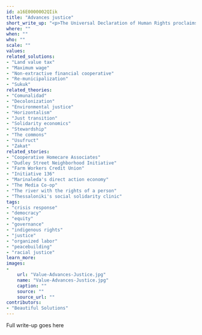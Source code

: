 ```yaml
---
id: a16E0000002QIik
title: "Advances justice"
short_write_up: "<p>The Universal Declaration of Human Rights proclaims we all are “born free and equal in dignity and rights,” yet for vast numbers of us, our dignity and rights are under attack from the moment we are born. Systems of oppression are entrenched, insidious, and intersecting across identities such as race, ethnicity, class, gender identity, sexuality, faith, ability, age, education level, or the places we call home. To meaningfully tackle the deep problems with our climate and economy, we must recognize and investigate the larger system of injustice, with roots in histories of colonization, imperialism and exploitation. No grand project of renewal can happen if we continue to advance access and opportunity for some at the expense of others. We all must fight to expand the space for oppressed people to lift up their voices, to claim their right to culture and livelihood, and to lead.</p>"
where: ""
when: ""
who: ""
scale: ""
values:
related_solutions:
- "Land value tax"
- "Maximum wage"
- "Non-extractive financial cooperative"
- "Re-municipalization"
- "Sukuk"
related_theories:
- "Comunalidad"
- "Decolonization"
- "Environmental justice"
- "Horizontalism"
- "Just transition"
- "Solidarity economics"
- "Stewardship"
- "The commons"
- "Usufruct"
- "Zakat"
related_stories:
- "Cooperative Homecare Associates"
- "Dudley Street Neighborhood Initiative"
- "Farm Workers Credit Union"
- "Initiative 136"
- "Marinaleda's direct action economy"
- "The Media Co-op"
- "The river with the rights of a person"
- "Thessaloniki's social solidarity clinic"
tags:
- "crisis response"
- "democracy"
- "equity"
- "governance"
- "indigenous rights"
- "justice"
- "organized labor"
- "peacebuilding"
- "racial justice"
learn_more:
images:
-
    url: "Value-Advances-Justice.jpg"
    name: "Value-Advances-Justice.jpg"
    caption: ""
    source: ""
    source_url: ""
contributors:
- "Beautiful Solutions"
---
```

Full write-up goes here
